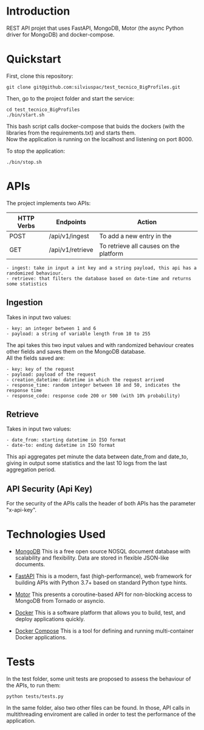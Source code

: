 # Introduction
REST API projet that uses FastAPI, MongoDB, Motor (the async Python driver for MongoDB) and docker-compose.<br />

# Quickstart

First, clone this repository:

    git clone git@github.com:silviuspac/test_tecnico_BigProfiles.git

Then, go to the project folder and start the service:

    cd test_tecnico_BigProfiles
    ./bin/start.sh

This bash script calls docker-compose that buids the dockers (with the libraries from the requirements.txt) and starts them. <br />
Now the application is running on the localhost and listening on port 8000.

To stop the application:

    ./bin/stop.sh

# APIs
The project implements two APIs:

| HTTP Verbs | Endpoints | Action |
| --- | --- | --- |
| POST | /api/v1/ingest | To add a new entry in the  |
| GET | /api/v1/retrieve | To retrieve all causes on the platform |

    - ingest: take in input a int key and a string payload, this api has a randomized behaviour. 
    - retrieve: that filters the database based on date-time and returns some statistics

## Ingestion 
Takes in input two values: <br />

    - key: an integer between 1 and 6
    - payload: a string of variable length from 10 to 255

The api takes this two input values and with randomized behaviour creates other fields and saves them on the MongoDB database.<br />
All the fields saved are:

    - key: key of the request
    - payload: payload of the request
    - creation_datetime: datetime in which the request arrived
    - response_time: random integer between 10 and 50, indicates the response time
    - response_code: response code 200 or 500 (with 10% probability) 

## Retrieve
Takes in input two values: <br />

    - date_from: starting datetime in ISO format
    - date-to: ending datetime in ISO format

This api aggregates pet minute the data between date_from and date_to, giving in output some statistics and the last 10 logs from the last aggregation period.

## API Security (Api Key)
For the security of the APIs calls the header of both APIs has the parameter "x-api-key".

# Technologies Used
* [MongoDB](https://www.mongodb.com/) This is a free open source NOSQL document database with scalability and flexibility. Data are stored in flexible JSON-like documents.
  
* [FastAPI](https://fastapi.tiangolo.com/) This is a modern, fast (high-performance), web framework for building APIs with Python 3.7+ based on standard Python type hints.

* [Motor](https://www.mongodb.com/docs/drivers/motor/) This presents a coroutine-based API for non-blocking access to MongoDB from Tornado or asyncio.

* [Docker](https://www.docker.com/) This is a software platform that allows you to build, test, and deploy applications quickly.

* [Docker Compose](https://docs.docker.com/compose/) This is a tool for defining and running multi-container Docker applications.

# Tests
In the test folder, some unit tests are proposed to assess the behaviour of the APIs, to run them:

    python tests/tests.py

In the same folder, also two other files can be found. In those, API calls in multithreading enviroment are called in order to test the performance of the application. 